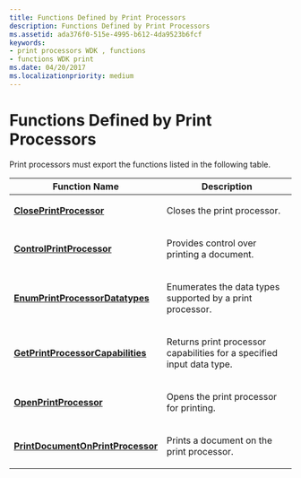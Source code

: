 ```yaml
---
title: Functions Defined by Print Processors
description: Functions Defined by Print Processors
ms.assetid: ada376f0-515e-4995-b612-4da9523b6fcf
keywords:
- print processors WDK , functions
- functions WDK print
ms.date: 04/20/2017
ms.localizationpriority: medium
---
```


# Functions Defined by Print Processors





Print processors must export the functions listed in the following table.

<table>
<colgroup>
<col width="50%" />
<col width="50%" />
</colgroup>
<thead>
<tr class="header">
<th>Function Name</th>
<th>Description</th>
</tr>
</thead>
<tbody>
<tr class="odd">
<td><p><a href="/windows-hardware/drivers/ddi/winsplp/nf-winsplp-closeprintprocessor" data-raw-source="[&lt;strong&gt;ClosePrintProcessor&lt;/strong&gt;](/windows-hardware/drivers/ddi/winsplp/nf-winsplp-closeprintprocessor)"><strong>ClosePrintProcessor</strong></a></p></td>
<td><p>Closes the print processor.</p></td>
</tr>
<tr class="even">
<td><p><a href="/windows-hardware/drivers/ddi/winsplp/nf-winsplp-controlprintprocessor" data-raw-source="[&lt;strong&gt;ControlPrintProcessor&lt;/strong&gt;](/windows-hardware/drivers/ddi/winsplp/nf-winsplp-controlprintprocessor)"><strong>ControlPrintProcessor</strong></a></p></td>
<td><p>Provides control over printing a document.</p></td>
</tr>
<tr class="odd">
<td><p><a href="/windows-hardware/drivers/ddi/winspool/nf-winspool-enumprintprocessordatatypesa" data-raw-source="[&lt;strong&gt;EnumPrintProcessorDatatypes&lt;/strong&gt;](/windows-hardware/drivers/ddi/winspool/nf-winspool-enumprintprocessordatatypesa)"><strong>EnumPrintProcessorDatatypes</strong></a></p></td>
<td><p>Enumerates the data types supported by a print processor.</p></td>
</tr>
<tr class="even">
<td><p><a href="/windows-hardware/drivers/ddi/winsplp/nf-winsplp-getprintprocessorcapabilities" data-raw-source="[&lt;strong&gt;GetPrintProcessorCapabilities&lt;/strong&gt;](/windows-hardware/drivers/ddi/winsplp/nf-winsplp-getprintprocessorcapabilities)"><strong>GetPrintProcessorCapabilities</strong></a></p></td>
<td><p>Returns print processor capabilities for a specified input data type.</p></td>
</tr>
<tr class="odd">
<td><p><a href="/windows-hardware/drivers/ddi/winsplp/nf-winsplp-openprintprocessor" data-raw-source="[&lt;strong&gt;OpenPrintProcessor&lt;/strong&gt;](/windows-hardware/drivers/ddi/winsplp/nf-winsplp-openprintprocessor)"><strong>OpenPrintProcessor</strong></a></p></td>
<td><p>Opens the print processor for printing.</p></td>
</tr>
<tr class="even">
<td><p><a href="/windows-hardware/drivers/ddi/winsplp/nf-winsplp-printdocumentonprintprocessor" data-raw-source="[&lt;strong&gt;PrintDocumentOnPrintProcessor&lt;/strong&gt;](/windows-hardware/drivers/ddi/winsplp/nf-winsplp-printdocumentonprintprocessor)"><strong>PrintDocumentOnPrintProcessor</strong></a></p></td>
<td><p>Prints a document on the print processor.</p></td>
</tr>
</tbody>
</table>

 

